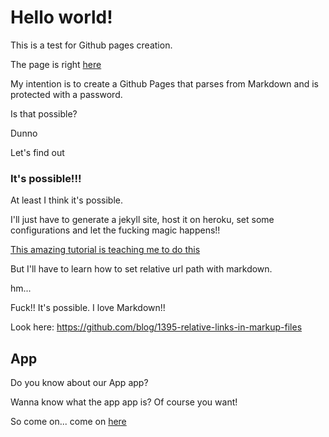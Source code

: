 # Hello world!

This is a test for Github pages creation.

The page is right [here](https://otrabalhador.github.io/github-page-with-password/)

My intention is to create a Github Pages that parses from Markdown and is protected with a password.

Is that possible?

Dunno

Let's find out

### It's possible!!!

At least I think it's possible.

I'll just have to generate a jekyll site, host it on heroku, set some configurations and let the fucking magic happens!!

[This amazing tutorial is teaching me to do this](http://www.alexandrejoseph.com/blog/2015-03-11-restricted-github-pages.html)

But I'll have to learn how to set relative url path with markdown.

hm...

Fuck!! It's possible. I love Markdown!!

Look here: https://github.com/blog/1395-relative-links-in-markup-files


## App

Do you know about our App app?

Wanna know what the app app is? Of course you want!

So come on... come on [here](/docs/app/index.md)

